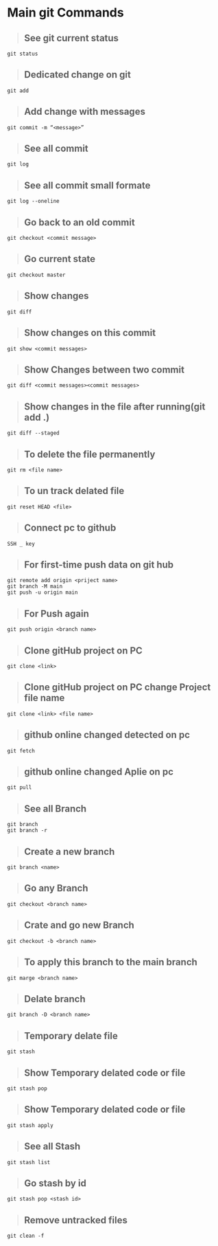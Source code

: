 # Main git Commands

>## See git current status
```
git status
```

>## Dedicated change on git
```
git add
```

>## Add change with messages
```
git commit -m “<message>”
```

>## See all commit
```
git log
```

>## See all commit small formate
```
git log --oneline
```

>## Go back to an old commit
```
git checkout <commit message>
```

>## Go current state
```
git checkout master
```

>## Show changes
```
git diff
```
>## Show changes on this commit
```
git show <commit messages>
```
>## Show Changes between two commit
```
git diff <commit messages><commit messages>
```
>## Show changes in the file after running(git add .)
```
git diff --staged
```
>## To delete the file permanently
```
git rm <file name>
```
>## To un track delated file
```
git reset HEAD <file>
```
>## Connect pc to github
```
SSH _ key
```

>## For first-time push data on git hub
```
git remote add origin <priject name>
git branch -M main
git push -u origin main
```

>## For Push again
```
git push origin <branch name>
```


>## Clone gitHub project on PC
```
git clone <link>
```

>## Clone gitHub project on PC change Project file name
```
git clone <link> <file name>
```
>## github online changed detected on pc
```
git fetch
```


>## github online changed Aplie on pc
```
git pull
```
>## See all Branch
```
git branch
git branch -r
```
>## Create a new branch
```
git branch <name>
```
>## Go any Branch
```
git checkout <branch name>
```
>## Crate and go new Branch
```
git checkout -b <branch name>
```
>## To apply this branch to the main branch
```
git marge <branch name>
```
>## Delate branch
```
git branch -D <branch name>
```
>## Temporary delate file
```
git stash
```
>## Show Temporary delated code or file
```
git stash pop
```

>## Show Temporary delated code or file
```
git stash apply
```
>## See all Stash 
```
git stash list
```
>## Go stash by id
```
git stash pop <stash id>
```
>## Remove untracked files
```
git clean -f
```

